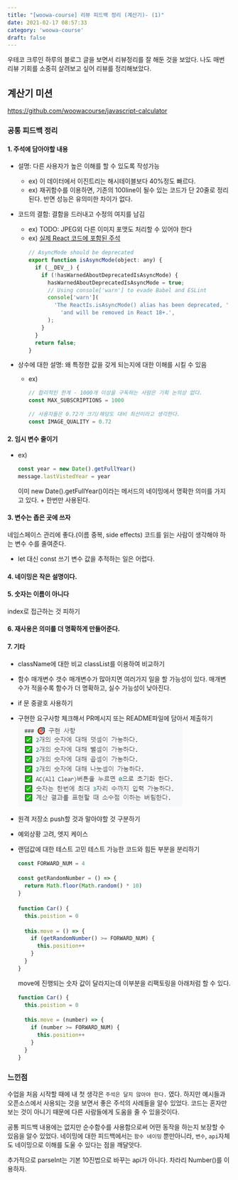 ```yaml
---
title: "[woowa-course] 리뷰 피드백 정리 (계산기)- (1)"
date: 2021-02-17 08:57:33
category: 'woowa-course'
draft: false
---
```


우테코 크루인 하루의 블로그 글을 보면서 리뷰정리를 잘 해둔 것을 보았다.
나도 매번 리뷰 기회를 소중히 살려보고 싶어 리뷰를 정리해보았다.

## 계산기 미션 
https://github.com/woowacourse/javascript-calculator

### 공통 피드백 정리

#### 1. 주석에 담아야할 내용
  - 설명: 다른 사용자가 높은 이해를 할 수 있도록 작성가능
    - ex) 이 데이터에서 이진트리는 해시테이블보다 40%정도 빠르다.
    - ex) 재귀함수를 이용하면, 기존의 100line이 될수 있는 코드가 단 20줄로 정리된다. 반면 성능은 유의미한 차이가 없다.

  - 코드의 결함: 결함을 드러내고 수정의 여지를 남김
    - ex) TODO: JPEG외 다른 이미지 포맷도 처리할 수 있어야 한다
    - ex) [실제 React 코드에 포함된 주석](https://github.com/facebook/react/blob/master/packages/react-is/src/ReactIs.js)
        ```js
        // AsyncMode should be deprecated
        export function isAsyncMode(object: any) {
          if (__DEV__) {
            if (!hasWarnedAboutDeprecatedIsAsyncMode) {
              hasWarnedAboutDeprecatedIsAsyncMode = true;
              // Using console['warn'] to evade Babel and ESLint
              console['warn'](
                'The ReactIs.isAsyncMode() alias has been deprecated, ' +
                  'and will be removed in React 18+.',
              );
            }
          }
          return false;
        }
        ```

  - 상수에 대한 설명: 왜 특정한 값을 갖게 되는지에 대한 이해를 시킬 수 있음
    - ex) 
      ```js
      // 합리적인 한계 - 1000개 이상을 구독하는 사람은 기획 논의상 없다.
      const MAX_SUBSCRIPTIONS = 1000
      ```
      ```js
      // 사용자들은 0.72가 크기/해당도 대비 최선이라고 생각한다.
      const IMAGE_QUALITY = 0.72
      ```

#### 2. 임시 변수 줄이기

- ex)
  ```js
  const year = new Date().getFullYear()
  message.lastVistedYear = year
  ```
  이미 new Date().getFullYear()이라는 메서드의 네이밍에서 명확한 의미를 가지고 있다. + 한번만 사용된다.

#### 3. 변수는 좁은 곳에 쓰자
  네임스페이스 관리에 좋다.(이름 중복, side effects)
  코드를 읽는 사람이 생각해야 하는 변수 수를 줄여준다.

- let 대신 const 쓰기
  변수 값을 추적하는 일은 어렵다.

#### 4. 네이밍은 작은 설명이다.

#### 5. 숫자는 이름이 아니다
  index로 접근하는 것 피하기

#### 6. 재사용은 의미를 더 명확하게 만들어준다.

#### 7. 기타
  - className에 대한 비교
  classList를 이용하여 비교하기
  - 함수 매개변수 갯수
  매개변수가 많아지면 여러가지 일을 할 가능성이 있다.
  매개변수가 적을수록 함수가 더 명확하고, 실수 가능성이 낮아진다.
  - if 문 중괄호 사용하기
  - 구현한 요구사항 체크해서 PR메시지 또는 README파일에 담아서 제출하기
  ![pr_implementation](./img/pr_implementation.png)
  
  - 원격 저장소 push할 것과 말아야할 것 구분하기
  - 예외상황 고려, 엣지 케이스
  - 랜덤값에 대한 테스트 고민
    테스트 가능한 코드와 힘든 부분을 분리하기
    ```js
    const FORWARD_NUM = 4

    const getRandomNumber = () => {
      return Math.floor(Math.random() * 10)
    }

    function Car() {
      this.poistion = 0

      this.move = () => {
        if (getRandomNumber() >= FORWARD_NUM) {
          this.position++
        }
      }
    }
    ```
    move에 진행되는 숫자 값이 달라지는데 이부분을 리팩토링을 아래처럼 할 수 있다.
    ```js
    function Car() {
      this.poistion = 0

      this.move = (number) => {
        if (number >= FORWARD_NUM) {
          this.position++
        }
      }
    }
    ```


### 느낀점
수업을 처음 시작할 때에 내 첫 생각은 `주석은 달지 않아야 한다.` 였다.
하지만 예시들과 오픈소스에서 사용되는 것을 보면서 좋은 주석의 사례들을 알수 있었다.
코드는 혼자만 보는 것이 아니기 때문에 다른 사람들에게 도움을 줄 수 있을것이다.

공통 피드백 내용에는 없지만 순수함수를 사용함으로써 어떤 동작을 하는지 보장할 수 있음을 알수 있었다.
네이밍에 대한 피드백에서는 `함수 네이밍` 뿐만아니라, `변수`, `api`자체도 네이밍으로 이해를 도울 수 있다는 점을 깨달앗다.

추가적으로 parseInt는 기본 10진법으로 바꾸는 api가 아니다. 차라리 Number()를 이용하자.

